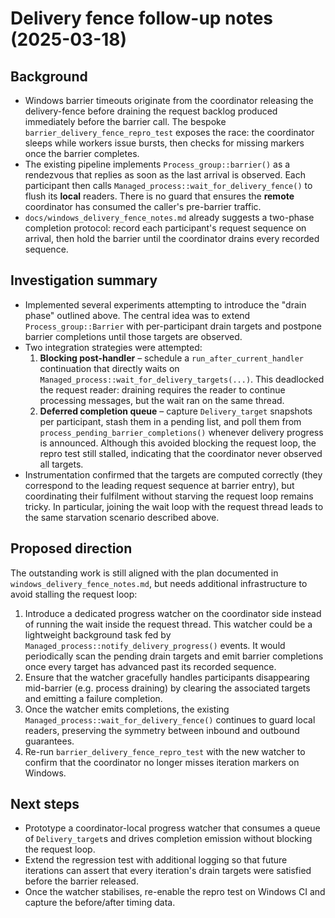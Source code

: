 # Delivery fence follow-up notes (2025-03-18)

## Background

* Windows barrier timeouts originate from the coordinator releasing the delivery-fence before draining the request backlog produced immediately before the barrier call. The bespoke `barrier_delivery_fence_repro_test` exposes the race: the coordinator sleeps while workers issue bursts, then checks for missing markers once the barrier completes.
* The existing pipeline implements `Process_group::barrier()` as a rendezvous that replies as soon as the last arrival is observed. Each participant then calls `Managed_process::wait_for_delivery_fence()` to flush its **local** readers. There is no guard that ensures the **remote** coordinator has consumed the caller's pre-barrier traffic.
* `docs/windows_delivery_fence_notes.md` already suggests a two-phase completion protocol: record each participant's request sequence on arrival, then hold the barrier until the coordinator drains every recorded sequence.

## Investigation summary

* Implemented several experiments attempting to introduce the "drain phase" outlined above. The central idea was to extend `Process_group::Barrier` with per-participant drain targets and postpone barrier completions until those targets are observed.
* Two integration strategies were attempted:
  1. **Blocking post-handler** – schedule a `run_after_current_handler` continuation that directly waits on `Managed_process::wait_for_delivery_targets(...)`. This deadlocked the request reader: draining requires the reader to continue processing messages, but the wait ran on the same thread.
  2. **Deferred completion queue** – capture `Delivery_target` snapshots per participant, stash them in a pending list, and poll them from `process_pending_barrier_completions()` whenever delivery progress is announced. Although this avoided blocking the request loop, the repro test still stalled, indicating that the coordinator never observed all targets.
* Instrumentation confirmed that the targets are computed correctly (they correspond to the leading request sequence at barrier entry), but coordinating their fulfilment without starving the request loop remains tricky. In particular, joining the wait loop with the request thread leads to the same starvation scenario described above.

## Proposed direction

The outstanding work is still aligned with the plan documented in `windows_delivery_fence_notes.md`, but needs additional infrastructure to avoid stalling the request loop:

1. Introduce a dedicated progress watcher on the coordinator side instead of running the wait inside the request thread. This watcher could be a lightweight background task fed by `Managed_process::notify_delivery_progress()` events. It would periodically scan the pending drain targets and emit barrier completions once every target has advanced past its recorded sequence.
2. Ensure that the watcher gracefully handles participants disappearing mid-barrier (e.g. process draining) by clearing the associated targets and emitting a failure completion.
3. Once the watcher emits completions, the existing `Managed_process::wait_for_delivery_fence()` continues to guard local readers, preserving the symmetry between inbound and outbound guarantees.
4. Re-run `barrier_delivery_fence_repro_test` with the new watcher to confirm that the coordinator no longer misses iteration markers on Windows.

## Next steps

* Prototype a coordinator-local progress watcher that consumes a queue of `Delivery_target`s and drives completion emission without blocking the request loop.
* Extend the regression test with additional logging so that future iterations can assert that every iteration's drain targets were satisfied before the barrier released.
* Once the watcher stabilises, re-enable the repro test on Windows CI and capture the before/after timing data.

